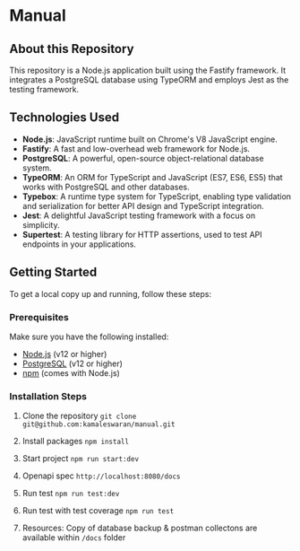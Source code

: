 # Manual

## About this Repository

This repository is a Node.js application built using the Fastify framework. It integrates a PostgreSQL database using TypeORM and employs Jest as the testing framework. 

## Technologies Used

- **Node.js**: JavaScript runtime built on Chrome's V8 JavaScript engine.
- **Fastify**: A fast and low-overhead web framework for Node.js.
- **PostgreSQL**: A powerful, open-source object-relational database system.
- **TypeORM**: An ORM for TypeScript and JavaScript (ES7, ES6, ES5) that works with PostgreSQL and other databases.
- **Typebox**: A runtime type system for TypeScript, enabling type validation and serialization for better API design and TypeScript integration.
- **Jest**: A delightful JavaScript testing framework with a focus on simplicity.
- **Supertest**: A testing library for HTTP assertions, used to test API endpoints in your applications.

## Getting Started

To get a local copy up and running, follow these steps:

### Prerequisites

Make sure you have the following installed:

- [Node.js](https://nodejs.org/en/download/) (v12 or higher)
- [PostgreSQL](https://www.postgresql.org/download/) (v12 or higher)
- [npm](https://www.npmjs.com/get-npm) (comes with Node.js)

### Installation Steps

1. Clone the repository
   ``` git clone git@github.com:kamaleswaran/manual.git ```

2. Install packages
  ``` npm install ```

3. Start project
``` npm run start:dev ```

4. Openapi spec
``` http://localhost:8080/docs ```

5. Run test
``` npm run test:dev ```

6. Run test with test coverage
``` npm run test ```

7. Resources: Copy of database backup & postman collectons are available within `/docs` folder
